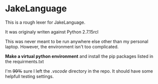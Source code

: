 # JakeLanguage

This is a rough lexer for JakeLanguage.

It was originaly writen against Python 2.7.15rcl

This was never meant to be run anywhere else other than my personal laptop. However, the environment isn't too complicated.

**Make a virtual python environment** and install the pip packages listed in the requirments.txt

I'm ~~99%~~ sure I left the *.vscode* directory in the repo. It should have some helpfull testing settings.